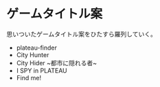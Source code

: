 # ゲームタイトル案

思いついたゲームタイトル案をひたすら羅列していく。

- plateau-finder
- City Hunter
- City Hider ~都市に隠れる者~
- I SPY in PLATEAU
- Find me!
 
